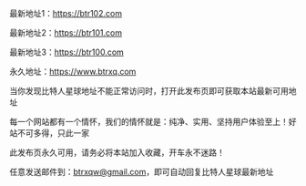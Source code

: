 最新地址1：https://btr102.com

最新地址2：https://btr101.com

最新地址3：https://btr100.com

永久地址：https://www.btrxq.com 

当你发现比特人星球地址不能正常访问时，打开此发布页即可获取本站最新可用地址

每一个网站都有一个情怀，我们的情怀就是：纯净、实用、坚持用户体验至上！好站不可多得，只此一家

此发布页永久可用，请务必将本站加入收藏，开车永不迷路！

任意发送邮件到：btrxqw@gmail.com，即可自动回复比特人星球最新地址
